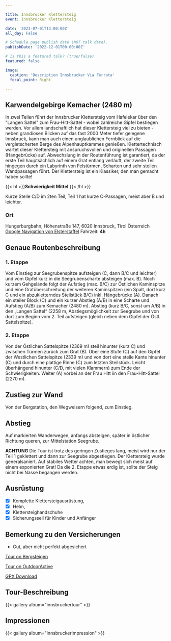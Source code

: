 ```yaml
---

title: Innsbrucker Klettersteig
event: Innsbrucker Klettersteig

date: '2023-07-01T13:00:00Z'
all_day: False

# Schedule page publish date (NOT talk date).
publishDate: '2022-12-01T00:00:00Z'

# Is this a featured talk? (true/false)
featured: false

image:
  caption: 'Description Innsbrucker Via Ferrata'
  focal_point: Right

---
```


## **Karwendelgebirge Kemacher (2480 m)**

In zwei Teilen führt der Innsbrucker Klettersteig vom Hafelekar über den "Langen Sattel" zum Frau-Hitt-Sattel - wobei zahlreiche Gipfel bestiegen werden. Vor allem landschaftlich hat dieser Klettersteig viel zu bieten - neben grandiosen Blicken auf das fast 2000 Meter tiefer gelegene Innsbruck, kann man auch einen unglaublichen Fernblick auf die vergletscherten Berge des Alpenhauptkammes genießen. Klettertechnisch wartet dieser Klettersteig mit anspruchsvollen und originellen Passagen (Hängebrücke) auf. Abwechslung in der Routenführung ist garantiert, da der erste Teil hauptsächlich auf einem Grat entlang verläuft, der zweite Teil hingegen durch ein Labyrinth von Felstürmen, Scharten und sehr steilen Wandpassagen führt. Der Klettersteig ist ein Klassiker, den man gemacht haben sollte!

{{< hl >}}**Schwierigkeit Mittel** {{< /hl >}}

Kurze Stelle C/D im 2ten Teil, Teil 1 hat kurze C-Passagen, meist aber B und leichter.
  
### Ort
Hungerburgbahn, Höhenstraße 147, 6020 Innsbruck, Tirol Österreich
[Google Navigation von Elsterstaffel](https://goo.gl/maps/m5GE1CauPQK11ncB6)
Fahrzeit: **4h**
## Genaue Routenbeschreibung

### 1. Etappe
Vom Einstieg zur Seegrubenspitze aufsteigen (C, dann B/C und leichter) und vom Gipfel kurz in die Seegrubenscharte absteigen (max. B). Noch kurzem Gehgelände folgt der Aufstieg (max. B/C) zur Östlichen Kaminspitze und eine Gratüberschreitung der weiteren Kaminspitzen (ein Spalt, dort kurz C und ein abzukletterndes Steilstück B/C) inkl. Hängebrücke (A). Danach ein steiler Block (C) und ein kurzer Abstieg (A/B) in eine Scharte und Aufstieg (A/B) zum Kemacher (2480 m). Abstieg (kurz B/C, sonst um A/B) in den „Langen Sattel“ (2258 m, Abstiegsmöglichkeit zur Seegrube und von dort zum Beginn vom 2. Teil aufsteigen (gleich neben dem Gipfel der Östl. Sattelspitze).
### 2. Etappe
Von der Östlichen Sattelspitze (2369 m) steil hinunter (kurz C) und zwischen Türmen zurück zum Grat (B). Über eine Stufe (C) auf den Gipfel der Westlichen Sattelspitze (2339 m) und von dort eine steile Kante hinunter (C) und durch eine plattige Rinne (C) zum letzten Steilstück. Leicht überhängend hinunter (C/D, mit vielen Klammern) zum Ende der Schwierigkeiten. Weiter (A) vorbei an der Frau Hitt iin den Frau-Hitt-Sattel (2270 m).

## Zustieg zur Wand
Von der Bergstation, den Wegweisern folgend, zum Einstieg.

## Abstieg
Auf markierten Wanderwegen, anfangs absteigen, später in östlicher Richtung queren, zur Mittelstation Seegrube.

**ACHTUNG** Die Tour ist trotz des geringen Zustieges lang, meist wird nur der Teil 1 geklettert und dann zur Seegrube abgestiegen. Der Klettersteig wurde generalsaniert. Auf stabiles Wetter achten, man bewegt sich meist auf einem exponierten Grat! Da die 2. Etappe etwas erdig ist, sollte der Steig nicht bei Nässe begangen werden.

## Ausrüstung
- [x] Komplette Klettersteigausrüstung, 
- [x] Helm,
- [x] Klettersteighandschuhe
- [x] Sicherungsseil für Kinder und Anfänger

## Bemerkung zu den Versicherungen
- Gut, aber nicht perfekt abgesichert

[Tour on Bergsteigen](https://www.bergsteigen.com/touren/klettersteig/innsbrucker-klettersteig/)

[Tour on OutdoorActive](https://www.outdooractive.com/de/route/klettersteig/region-innsbruck/der-innsbrucker-klettersteig-im-karwendel-gebirge/1362809/)

[GPX Download](https://www.bergsteigen.com/fileadmin/userdaten/import/tracks/gpx/innsbrucker_klettersteig.gpx)

## Tour-Beschreibung

{{< gallery album="innsbruckertour" >}}


## Impressionen

{{< gallery album="innsbruckerimpression" >}}